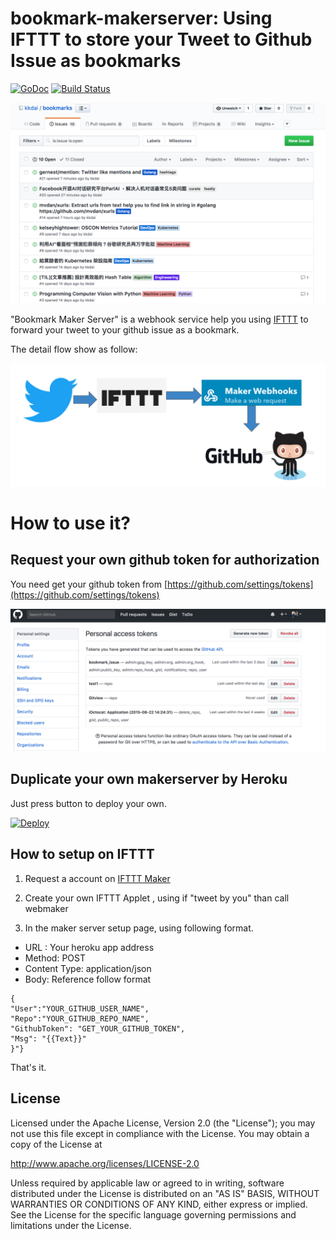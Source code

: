bookmark-makerserver:  Using IFTTT to store your Tweet to Github Issue as bookmarks
==============

 [![GoDoc](https://godoc.org/github.com/kkdai/bookmark-makerserver?status.svg)](https://godoc.org/github.com/kkdai/bookmark-makerserver)  [![Build Status](https://travis-ci.org/kkdai/bookmark-makerserver.svg?branch=master)](https://travis-ci.org/kkdai/bookmark-makerserver)

![](images/bookmark.png)

"Bookmark Maker Server" is a webhook service help you using [IFTTT](https://ifttt.com) to forward your tweet to your github issue as a bookmark.

The detail flow show as follow:

![](images/flow.png)


How to use it?
=============

## Request your own github token for authorization

You need get your github token from [https://github.com/settings/tokens](https://github.com/settings/tokens)

![](images/github_token.png)



## Duplicate your own makerserver by Heroku

Just press button to deploy your own.

[![Deploy](https://www.herokucdn.com/deploy/button.svg)](https://heroku.com/deploy)


## How to setup on IFTTT 

1. Request a account on [IFTTT Maker](https://ifttt.com/maker)

2. Create your own IFTTT Applet , using if "tweet by you" than call webmaker

3. In the maker server setup page, using following format.

- URL :  Your heroku app address
- Method: POST
- Content Type: application/json
- Body: Reference follow format



```
{
"User":"YOUR_GITHUB_USER_NAME", 
"Repo":"YOUR_GITHUB_REPO_NAME", 
"GithubToken": "GET_YOUR_GITHUB_TOKEN", 
"Msg": "{{Text}}"
}"}
``` 

That's it.


License
---------------

Licensed under the Apache License, Version 2.0 (the "License");
you may not use this file except in compliance with the License.
You may obtain a copy of the License at

http://www.apache.org/licenses/LICENSE-2.0

Unless required by applicable law or agreed to in writing, software
distributed under the License is distributed on an "AS IS" BASIS,
WITHOUT WARRANTIES OR CONDITIONS OF ANY KIND, either express or implied.
See the License for the specific language governing permissions and
limitations under the License.

